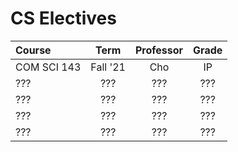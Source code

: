 # CS Electives

| Course      |   Term   | Professor | Grade |
| :---------- | :------: | :-------: | :---: |
| COM SCI 143 | Fall '21 |    Cho    |  IP   |
| ???         |   ???    |    ???    |  ???  |
| ???         |   ???    |    ???    |  ???  |
| ???         |   ???    |    ???    |  ???  |
| ???         |   ???    |    ???    |  ???  |

